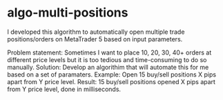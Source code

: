 # algo-multi-positions
I developed this algorithm to automatically open multiple trade positions/orders on MetaTrader 5 based on input parameters. 

Problem statement: Sometimes I want to place 10, 20, 30, 40+ orders at different price levels but it is too tedious and time-consuming to do so manually. 
Solution: Develop an algorithim that will automate this for me based on a set of paramaters.
Example: Open 15 buy/sell positions X pips apart from Y price level.
Result: 15 buy/sell positions opened X pips apart from Y price level, done in milliseconds.
